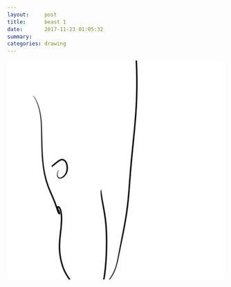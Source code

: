 ```yaml
---
layout:     post
title:      beast 1
date:       2017-11-23 01:05:32
summary:    
categories: drawing
---
```

![beast 1](/images/diary/beast-1.png ".")
